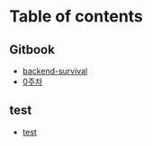 # Table of contents

## Gitbook

* [backend-survival](README.md)
* [0주차](0.md)

## test

* [test](test.md)
